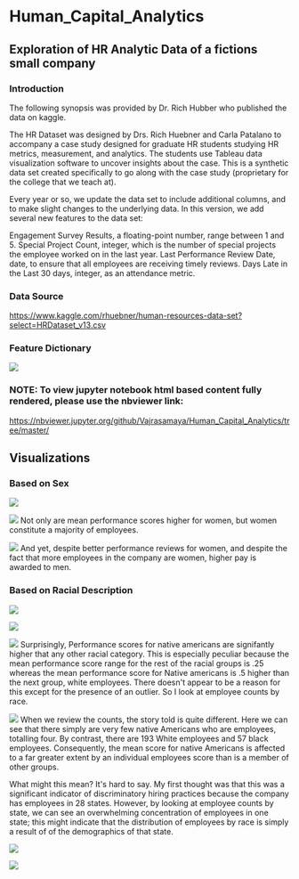 # Human_Capital_Analytics
## Exploration of HR Analytic Data of a fictions small company

### Introduction
The following synopsis was provided by Dr. Rich Hubber who published the data on kaggle.  

The HR Dataset was designed by Drs. Rich Huebner and Carla Patalano to accompany a case study designed for graduate HR students studying HR metrics, measurement, and analytics. The students use Tableau data visualization software to uncover insights about the case. This is a synthetic data set created specifically to go along with the case study (proprietary for the college that we teach at).

Every year or so, we update the data set to include additional columns, and to make slight changes to the underlying data. In this version, we add several new features to the data set:

Engagement Survey Results, a floating-point number, range between 1 and 5.
Special Project Count, integer, which is the number of special projects the employee worked on in the last year.
Last Performance Review Date, date, to ensure that all employees are receiving timely reviews.
Days Late in the Last 30 days, integer, as an attendance metric.


### Data Source
https://www.kaggle.com/rhuebner/human-resources-data-set?select=HRDataset_v13.csv

### Feature Dictionary

![](dictionary.png)

### NOTE: To view jupyter notebook html based content fully rendered, please use the nbviewer link:
https://nbviewer.jupyter.org/github/Vajrasamaya/Human_Capital_Analytics/tree/master/


## Visualizations

### Based on Sex

![](Images/Mean_Performance_Sex.png)

![](Images/Employee_Count_Sex.png)
Not only are mean performance scores higher for women, but women constitute a majority of employees.

![](Images/Mean_Rate_of_Pay_Sex.png)
And yet, despite better performance reviews for women, and despite the fact that more employees in the company are women, higher pay is awarded to men.


### Based on Racial Description
![](Images/Employee_Satisfaction_Race.png)

![](Images/Employee_Engagement_Race.png)


![](Images/Mean_Performance_Race.png)
Surprisingly, Performance scores for native americans are signifantly higher that any other racial category.  This is especially peculiar because the mean performance score range for the rest of the racial groups is .25 whereas the mean performance score for Native americans is .5 higher than the next group, white employees.  There doesn't appear to be a reason for this except for the presence of an outlier. So I look at employee counts by race.

![](Images/Employee_Count_Race.png)
When we review the counts, the story told is quite different.  Here we can see that there simply are very few native Americans who are employees, totalling four.  By contrast, there are 193 White employees and 57 black employees. Consequently, the mean score for native Americans is affected to a far greater extent by an individual employees score than is a member of other groups.  

What might this mean?  It's hard to say.  My first thought was that this was a significant indicator of discriminatory hiring practices because the company has employees in 28 states.  However, by looking at employee counts by state, we can see an overwhelming concentration of employees in one state; this might indicate that the distribution of employees by race is simply a result of of the demographics of that state.

![](Images/Employee_Count_State.png)

![](Images/Mean_Pay_Race.png)
